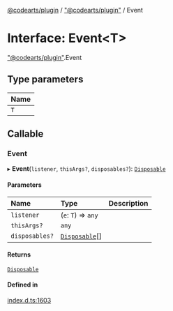 [@codearts/plugin](../README.md) / ["@codearts/plugin"](../modules/_codearts_plugin_.md) / Event

# Interface: Event<T\>

["@codearts/plugin"](../modules/_codearts_plugin_.md).Event

## Type parameters

| Name |
| :------ |
| `T` |

## Callable

### Event

▸ **Event**(`listener`, `thisArgs?`, `disposables?`): [`Disposable`](../classes/codearts_plugin_.Disposable.md)

#### Parameters

| Name | Type | Description |
| :------ | :------ | :------ |
| `listener` | (`e`: `T`) => `any` |  |
| `thisArgs?` | `any` |  |
| `disposables?` | [`Disposable`](../classes/codearts_plugin_.Disposable.md)[] |  |

#### Returns

[`Disposable`](../classes/codearts_plugin_.Disposable.md)

#### Defined in

[index.d.ts:1603](https://github.com/huaweicloud/cloudide-plugin-api/blob/203b986/index.d.ts#L1603)
